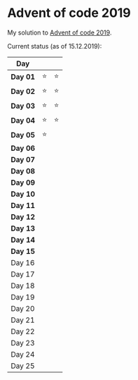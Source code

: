 # Advent of code 2019

My solution to [Advent of code 2019](https://adventofcode.com/2019/).

Current status (as of 15.12.2019):

|    Day     |        |        |
|------------|--------|--------|
| **Day 01** | :star: | :star: |
| **Day 02** | :star: | :star: |
| **Day 03** | :star: | :star: |
| **Day 04** | :star: | :star: |
| **Day 05** | :star: |        |
| **Day 06** |        |        |
| **Day 07** |        |        |
| **Day 08** |        |        |
| **Day 09** |        |        |
| **Day 10** |        |        |
| **Day 11** |        |        |
| **Day 12** |        |        |
| **Day 13** |        |        |
| **Day 14** |        |        |
| **Day 15** |        |        |
|   Day 16   |        |        |
|   Day 17   |        |        |
|   Day 18   |        |        |
|   Day 19   |        |        |
|   Day 20   |        |        |
|   Day 21   |        |        |
|   Day 22   |        |        |
|   Day 23   |        |        |
|   Day 24   |        |        |
|   Day 25   |        |        |
